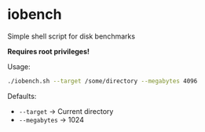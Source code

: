 # iobench
Simple shell script for disk benchmarks

**Requires root privileges!**

Usage:

```sh
./iobench.sh --target /some/directory --megabytes 4096
```

Defaults:

- `--target` -> Current directory
- `--megabytes` -> 1024
